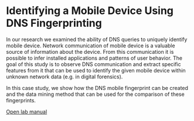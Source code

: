# Identifying a Mobile Device Using DNS Fingerprinting

 
In our research we examined the ability of DNS queries to uniquely identify mobile device. Network communication of mobile device is a valuable source of information about the device. From this communication it is possible to infer installed applications and patterns of user behavior. The goal of this study is to observe DNS communication and extract specific features from it that can be used to identify the given mobile device within unknown network data (e.g. in digital forensics).

In this case study, we show how the DNS mobile fingerprint can be created and the data mining method that can be used for the comparison of these fingerprints.

[Open lab manual](CaseStudy2.pdf)
